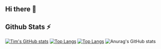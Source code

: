 ## Hi there 👋

## Github Stats ⚡ 
[![Tim's GitHub stats](https://github-readme-stats.vercel.app/api?username=tsraveling)](https://github.com/anuraghazra/github-readme-stats)
[![Top Langs](https://github-readme-stats.vercel.app/api/top-langs/?username=tsraveling)](https://github.com/anuraghazra/github-readme-stats)
[![Top Langs](https://github-readme-stats.vercel.app/api/top-langs/?username=tsraveling&layout=donut)](https://github.com/anuraghazra/github-readme-stats)
![Anurag's GitHub stats](https://github-readme-stats.vercel.app/api?username=tsraveling&show_icons=true&theme=transparent&hide_rank=true)
<!--
**tsraveling/tsraveling** is a ✨ _special_ ✨ repository because its `README.md` (this file) appears on your GitHub profile.

Here are some ideas to get you started:

- 🔭 I’m currently working on ...
- 🌱 I’m currently learning ...
- 👯 I’m looking to collaborate on ...
- 🤔 I’m looking for help with ...
- 💬 Ask me about ...
- 📫 How to reach me: ...
- 😄 Pronouns: ...
- ⚡ Fun fact: ...
-->
